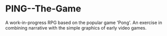 # PING--The-Game
A work-in-progress RPG based on the popular game 'Pong'. An exercise in combining narrative with the simple graphics of early video games.
